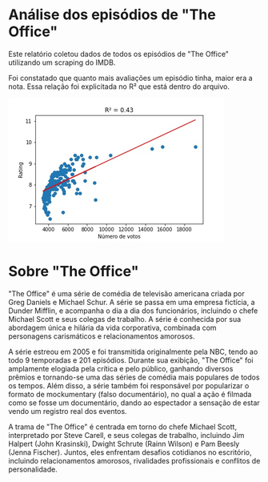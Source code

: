 # Análise dos episódios de "The Office"

Este relatório coletou dados de todos os episódios de "The Office" utilizando um scraping do IMDB. 

Foi constatado que quanto mais avaliações um episódio tinha, maior era a nota. Essa relação foi explicitada no R² que está dentro do arquivo.

![Gráfico mostrando a relação entre número de votos e votantes](Regressao.jpeg)

# Sobre "The Office"

"The Office" é uma série de comédia de televisão americana criada por Greg Daniels e Michael Schur. A série se passa em uma empresa fictícia, a Dunder Mifflin, e acompanha o dia a dia dos funcionários, incluindo o chefe Michael Scott e seus colegas de trabalho. A série é conhecida por sua abordagem única e hilária da vida corporativa, combinada com personagens carismáticos e relacionamentos amorosos.

A série estreou em 2005 e foi transmitida originalmente pela NBC, tendo ao todo 9 temporadas e 201 episódios. Durante sua exibição, "The Office" foi amplamente elogiada pela crítica e pelo público, ganhando diversos prêmios e tornando-se uma das séries de comédia mais populares de todos os tempos. Além disso, a série também foi responsável por popularizar o formato de mockumentary (falso documentário), no qual a ação é filmada como se fosse um documentário, dando ao espectador a sensação de estar vendo um registro real dos eventos.

A trama de "The Office" é centrada em torno do chefe Michael Scott, interpretado por Steve Carell, e seus colegas de trabalho, incluindo Jim Halpert (John Krasinski), Dwight Schrute (Rainn Wilson) e Pam Beesly (Jenna Fischer). Juntos, eles enfrentam desafios cotidianos no escritório, incluindo relacionamentos amorosos, rivalidades profissionais e conflitos de personalidade.
